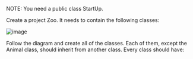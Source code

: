 NOTE: You need a public class StartUp.

Create a project Zoo. It needs to contain the following classes: 

![image](https://user-images.githubusercontent.com/45227327/221296747-5f6dbd47-f559-43bd-a1cb-2fbe1a12e99f.png)

Follow the diagram and create all of the classes. Each of them, except the Animal class, should inherit from another class. Every class should have:

